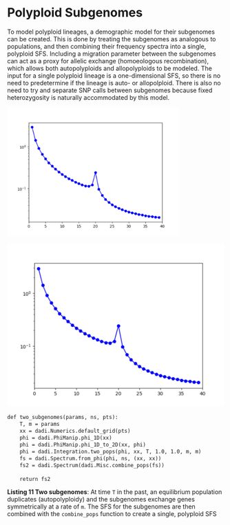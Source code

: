 # Polyploid Subgenomes

To model polyploid lineages, a demographic model for their subgenomes can be created. This is done by treating the subgenomes as analogous to populations, and then combining their frequency spectra into a single, polyploid SFS. Including a migration parameter between the subgenomes can act as a proxy for allelic exchange (homoeologous recombination), which allows both autopolyploids and allopolyploids to be modeled. The input for a single polyploid lineage is a one-dimensional SFS, so there is no need to predetermine if the lineage is auto- or allopolploid. There is also no need to try and separate SNP calls between subgenomes because fixed heterozygosity is naturally accommodated by this model.

<img src="TetraploidSFS.png" width=400 >

![Screenshot](TetraploidSFS.png)

	def two_subgenomes(params, ns, pts):
		T, m = params
		xx = dadi.Numerics.default_grid(pts)
		phi = dadi.PhiManip.phi_1D(xx)
		phi = dadi.PhiManip.phi_1D_to_2D(xx, phi)
		phi = dadi.Integration.two_pops(phi, xx, T, 1.0, 1.0, m, m)
		fs = dadi.Spectrum.from_phi(phi, ns, (xx, xx))
		fs2 = dadi.Spectrum(dadi.Misc.combine_pops(fs))
		
		return fs2

<p><strong>Listing 11 Two subgenomes</strong>: At time <code>T</code> in the past, an equilibrium population duplicates (autopolyploidy) and the subgenomes exchange genes symmetrically at a rate of <code>m</code>. The SFS for the subgenomes are then combined with the <code>combine_pops</code> function to create a single, polyploid SFS</p>
